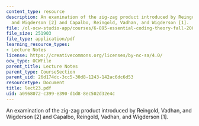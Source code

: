 ```yaml
---
content_type: resource
description: An examination of the zig-zag product introduced by Reingold, Vadhan,
  and Wigderson [2] and Capalbo, Reingold, Vadhan, and Wigderson [1].
file: /ol-ocw-studio-app/courses/6-895-essential-coding-theory-fall-2004/a0968072c399e390d1d88ec502d32e4c_lect23.pdf
file_size: 251903
file_type: application/pdf
learning_resource_types:
- Lecture Notes
license: https://creativecommons.org/licenses/by-nc-sa/4.0/
ocw_type: OCWFile
parent_title: Lecture Notes
parent_type: CourseSection
parent_uid: 26d174dc-3cc5-30d8-1243-142ac6dc6d53
resourcetype: Document
title: lect23.pdf
uid: a0968072-c399-e390-d1d8-8ec502d32e4c
---
```

An examination of the zig-zag product introduced by Reingold, Vadhan, and Wigderson [2] and Capalbo, Reingold, Vadhan, and Wigderson [1].